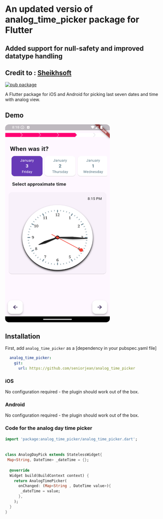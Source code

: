 # An updated versio of analog_time_picker package for Flutter
## Added support for null-safety and improved datatype handling
## Credit to : [Sheikhsoft](https://github.com/Sheikhsoft/analog_time_picker)

[![pub package](https://img.shields.io/pub/v/analog_time_picker.svg)](https://pub.dartlang.org/packages/lanalog_time_picker)

A Flutter package for iOS and Android for picking last seven dates and time with analog view.
## Demo
<img src="assets/demo.png" width="340" height="640" title="Screen Shoot">


## Installation

First, add `analog_time_picker` as a [dependency in your pubspec.yaml file]

```yaml
  analog_time_picker:
    git:
      url: https://github.com/seniorjean/analog_time_picker
```

### iOS

No configuration required - the plugin should work out of the box.

### Android

No configuration required - the plugin should work out of the box.

### Code for the analog day time picker

``` dart
import 'package:analog_time_picker/analog_time_picker.dart';


class AnalogDayPick extends StatelessWidget{
 Map<String, DateTime> _dateTime = {};
 
  @override
  Widget build(BuildContext context) {
    return AnalogTimePicker(
      onChanged: (Map<String , DateTime value>){
       _dateTime = value;
      },
    );
  }
}
```
